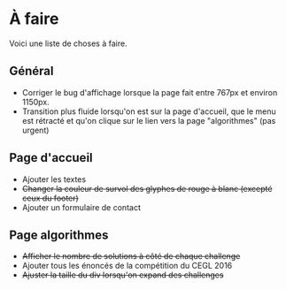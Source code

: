 À faire
===
Voici une liste de choses à faire.

Général
---
+ Corriger le bug d'affichage lorsque la page fait entre 767px et environ 1150px.
+ Transition plus fluide lorsqu'on est sur la page d'accueil, que le menu est rétracté et qu'on clique sur le lien vers la page "algorithmes" (pas urgent)

Page d'accueil
---
+ Ajouter les textes
+ <del>Changer la couleur de survol des glyphes de rouge à blanc (excepté ceux du footer)</del>
+ Ajouter un formulaire de contact

Page algorithmes
---
+ <del>Afficher le nombre de solutions à côté de chaque challenge</del>
+ Ajouter tous les énoncés de la compétition du CEGL 2016
+ <del>Ajuster la taille du div lorsqu'on expand des challenges</del> 
